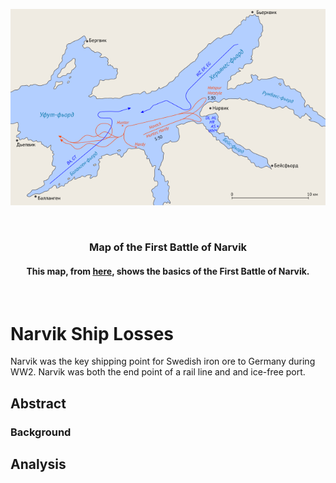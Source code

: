 <p align="center">
  <img src="Images/first-naval-battle-of-narvik.png">
</p>
<br>
<h3 align=center>Map of the First Battle of Narvik</h2>
<h4 align=center>This map, from <a href="https://www.warhistoryonline.com/war-articles/battles-of-narvik-norways-toughest-fight.html?chrome=1">here</a>, shows the basics of the First Battle of Narvik.</h3>
<br>

# Narvik Ship Losses

Narvik was the key shipping point for Swedish iron ore to Germany during WW2. Narvik was both the end point of a rail line and and ice-free port. 

## Abstract

### Background

## Analysis

